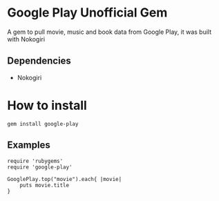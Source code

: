 # Google Play Unofficial Gem

A gem to pull movie, music and book data from Google Play, it was built with Nokogiri

## Dependencies

* Nokogiri

# How to install

	gem install google-play

## Examples
	require 'rubygems'
	require 'google-play'

	GooglePlay.top("movie").each{ |movie|
		puts movie.title
	}